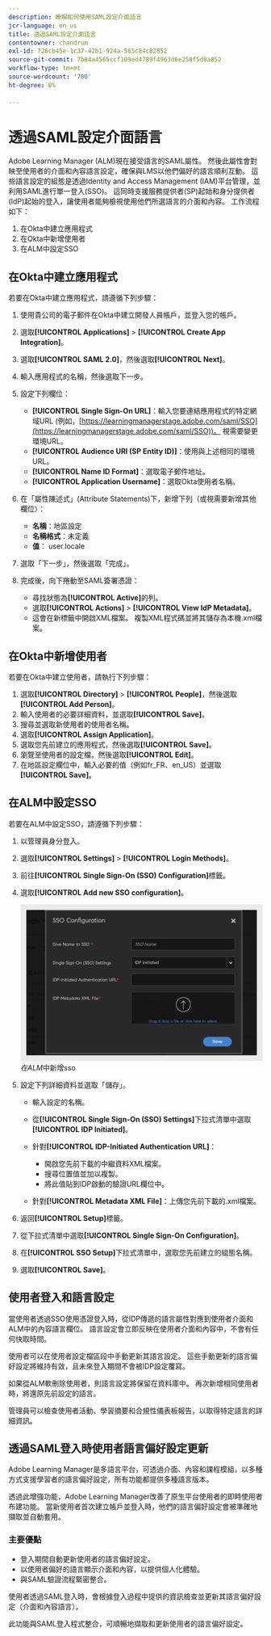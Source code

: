 ```yaml
---
description: 瞭解如何使用SAML設定介面語言
jcr-language: en_us
title: 透過SAML設定介面語言
contentowner: chandrum
exl-id: 726cb45e-1c37-42b1-924a-565c84c82852
source-git-commit: 7b84a4565ccf109ed4789f4963d6e250f5d0a852
workflow-type: tm+mt
source-wordcount: '700'
ht-degree: 0%

---
```


# 透過SAML設定介面語言

Adobe Learning Manager (ALM)現在接受語言的SAML屬性。 然後此屬性會對映至使用者的介面和內容語言設定，確保與LMS以他們偏好的語言順利互動。 這些語言設定的組態是透過Identity and Access Management (IAM)平台管理，並利用SAML進行單一登入(SSO)。 這同時支援服務提供者(SP)起始和身分提供者(IdP)起始的登入，讓使用者能夠檢視使用他們所選語言的介面和內容。 工作流程如下：

1. 在Okta中建立應用程式
2. 在Okta中新增使用者
3. 在ALM中設定SSO

## 在Okta中建立應用程式

若要在Okta中建立應用程式，請遵循下列步驟：

1. 使用貴公司的電子郵件在Okta中建立開發人員帳戶，並登入您的帳戶。
2. 選取&#x200B;**[!UICONTROL Applications]** > **[!UICONTROL Create App Integration]**。
3. 選取&#x200B;**[!UICONTROL SAML 2.0]**，然後選取&#x200B;**[!UICONTROL Next]**。
4. 輸入應用程式的名稱，然後選取下一步。
5. 設定下列欄位：

   * **[!UICONTROL Single Sign-On URL]**：輸入您要連結應用程式的特定網域URL (例如，[https://learningmanagerstage.adobe.com/saml/SSO](https://learningmanagerstage.adobe.com/saml/SSO))。 視需要變更環境URL。
   * **[!UICONTROL Audience URI (SP Entity ID)]**：使用與上述相同的環境URL。
   * **[!UICONTROL Name ID Format]**：選取電子郵件地址。
   * **[!UICONTROL Application Username]**：選取Okta使用者名稱。

6. 在「屬性陳述式」(Attribute Statements)下，新增下列（或視需要新增其他欄位）：
   * **名稱**：地區設定
   * **名稱格式**：未定義
   * **值**： user.locale

7. 選取「下一步」，然後選取「完成」。
8. 完成後，向下捲動至SAML簽署憑證：

   * 尋找狀態為&#x200B;**[!UICONTROL Active]**&#x200B;的列。
   * 選取&#x200B;**[!UICONTROL Actions]** > **[!UICONTROL View IdP Metadata]**。
   * 這會在新標籤中開啟XML檔案。 複製XML程式碼並將其儲存為本機.xml檔案。

## 在Okta中新增使用者

若要在Okta中建立使用者，請執行下列步驟：

1. 選取&#x200B;**[!UICONTROL Directory]** > **[!UICONTROL People]**，然後選取&#x200B;**[!UICONTROL Add Person]**。
2. 輸入使用者的必要詳細資料，並選取&#x200B;**[!UICONTROL Save]**。
3. 搜尋並選取新使用者的使用者名稱。
4. 選取&#x200B;**[!UICONTROL Assign Application]**。
5. 選取您先前建立的應用程式，然後選取&#x200B;**[!UICONTROL Save]**。
6. 瀏覽至使用者的設定檔，然後選取&#x200B;**[!UICONTROL Edit]**。
7. 在地區設定欄位中，輸入必要的值（例如fr_FR、en_US）並選取&#x200B;**[!UICONTROL Save]**。

## 在ALM中設定SSO

若要在ALM中設定SSO，請遵循下列步驟：

1. 以管理員身分登入。
2. 選取&#x200B;**[!UICONTROL Settings]** > **[!UICONTROL Login Methods]**。
3. 前往&#x200B;**[!UICONTROL Single Sign-On (SSO) Configuration]**&#x200B;標籤。
4. 選取&#x200B;**[!UICONTROL Add new SSO configuration]**。

   ![](assets/sso-add.PNG)
   _在ALM_&#x200B;中新增sso

5. 設定下列詳細資料並選取「儲存」。
   * 輸入設定的名稱。
   * 從&#x200B;**[!UICONTROL Single Sign-On (SSO) Settings]**&#x200B;下拉式清單中選取&#x200B;**[!UICONTROL IDP Initiated]**。
   * 針對&#x200B;**[!UICONTROL IDP-Initiated Authentication URL]**：

      * 開啟您先前下載的中繼資料XML檔案。
      * 搜尋位置值並加以複製。
      * 將此值貼到IDP啟動的驗證URL欄位中。

   * 針對&#x200B;**[!UICONTROL Metadata XML File]**：上傳您先前下載的.xml檔案。

6. 返回&#x200B;**[!UICONTROL Setup]**&#x200B;標籤。
7. 從下拉式清單中選取&#x200B;**[!UICONTROL Single Sign-On Configuration]**。
8. 在&#x200B;**[!UICONTROL SSO Setup]**&#x200B;下拉式清單中，選取您先前建立的組態名稱。
9. 選取&#x200B;**[!UICONTROL Save]**。

## 使用者登入和語言設定

當使用者透過SSO使用憑證登入時，從IDP傳遞的語言屬性對應到使用者介面和ALM中的內容語言欄位。 語言設定會立即反映在使用者介面和內容中，不會有任何快取時間。

使用者可以在使用者設定檔區段中手動更新其語言設定。 這些手動更新的語言偏好設定將維持有效，且未來登入期間不會被IDP設定覆寫。

如果從ALM軟刪除使用者，則語言設定將保留在資料庫中。 再次新增相同使用者時，將還原先前設定的語言。

管理員可以檢查使用者活動、學習摘要和合規性儀表板報告，以取得特定語言的詳細資訊。

## 透過SAML登入時使用者語言偏好設定更新

Adobe Learning Manager是多語言平台，可透過介面、內容和課程模組，以多種方式支援學習者的語言偏好設定，所有功能都提供多種語言版本。

透過此增強功能，Adobe Learning Manager改善了原生平台使用者的即時使用者布建功能。 當新使用者首次建立帳戶並登入時，他們的語言偏好設定會被準確地擷取並自動套用。

### 主要優點

* 登入期間自動更新使用者的語言偏好設定。
* 以使用者偏好的語言顯示介面和內容，以提供個人化體驗。
* 與SAML驗證流程緊密整合。

使用者透過SAML登入時，會根據登入過程中提供的資訊檢查並更新其語言偏好設定（介面和內容語言）。

此功能與SAML登入程式整合，可順暢地擷取和更新使用者的語言偏好設定。
